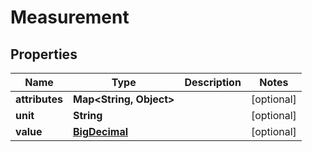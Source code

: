 
# Measurement

## Properties
Name | Type | Description | Notes
------------ | ------------- | ------------- | -------------
**attributes** | **Map&lt;String, Object&gt;** |  |  [optional]
**unit** | **String** |  |  [optional]
**value** | [**BigDecimal**](BigDecimal.md) |  |  [optional]



